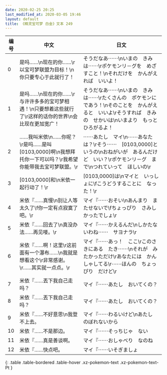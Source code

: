 ```yaml
---
date: 2020-02-25 20:25
last_modified_at: 2020-03-05 19:46
layout: default
title: 《精灵宝可梦 白金》文本 249
---
```

| 编号 | 中文 | 日文 |
| ---- | ---- | ---- |
| 0 | 是吗……\n现在的你……\r以宝可梦联盟为目标！\n你只要专心于此就行了！ | そうだなあ⋯⋯\nいまの　きみは⋯⋯\rポケモンリ－グを　めざすこと！\nそれだけを　かんがえれば　いいよ！ |
| 1 | 是吗……\n现在的你……\r与许许多多的宝可梦相遇！\n只要想着这些就行了\r这样的话你的世界\n会比现在更加宽广！ | そうだなあ⋯⋯\nいまの　きみは⋯⋯\rたくさんの　ポケモンに　であう！\nそのことを　かんがえると　いいよ\rそうすれば　きみの　せかいは\nいまより　もっと　ひろがるよ！ |
| 2 | ……我叫米依\n……你呢？\r是吗……是叫[0103,0000]啊\n我想拜托你一下可以吗？\r我希望你能带我去宝可梦联盟。\r | ⋯⋯あたし　マイ\n⋯⋯あなたは？\rそう⋯⋯　[0103,0000]というの\nおねがいが　あるんだけど　いい？\rポケモンリ－グ　まで\nつれていって　ほしいの\r |
| 3 | [0103,0000]和\n米依一起行动了！\r | [0103,0000]は\nマイと　いっしょに\fこうどうすることに　なった！\r |
| 4 | 米依『……真慢\n别让人等太久了\f你一定有点寂寞了吧。\r | マイ『⋯⋯おそい\nあんまり　またせないで\fちょっぴり　さみしかったでしょ\r |
| 5 | 米依『……回去了\n真没办法……再见喽。\r | マイ『⋯⋯かえるんだ\nしかたないわね⋯⋯　サヨナラ\r |
| 6 | 米依『……啊！这里\r这前面有一个瀑布……\n我就是想看这个\r非常感谢。\r……其实就一点点。\r | マイ『⋯⋯あっ！　ここ\rこのさきにある　たき⋯⋯\nそれが　みたかっただけ\rあなたには　かんしゃしてる\r⋯⋯ほんの　ちょっぴり　だけど\r |
| 7 | 米依『……丟下我自己走吗？ | マイ『⋯⋯あたし　おいてくの？ |
| 8 | 米依『……丟下我自己走吗？ | マイ『⋯⋯あたし　おいてくの？ |
| 9 | 米依『……不好意思\n我登不上去。 | マイ『⋯⋯わるいけど\nあたし　のぼれないから |
| 10 | 米依『……不是那边。 | マイ『⋯⋯そっちじゃ　ない |
| 11 | 米依『……真是善谈啊。 | マイ『⋯⋯おしゃべり　なのね |
| 12 | 米依『……快点吧。 | マイ『⋯⋯いそぎましょ |
{: .table .table-bordered .table-hover .xz-pokemon-text .xz-pokemon-text-Pt }
